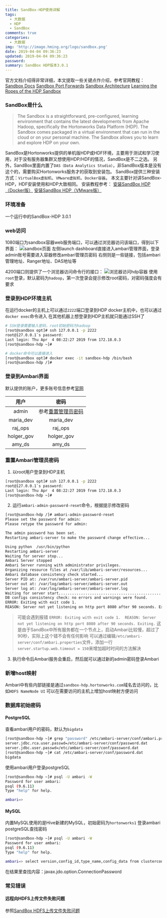 ```yaml
---
title: SandBox-HDP使用详解
tags:
  - 大数据
  - HDP
  - SandBox
comments: true
categories:
  - 大数据
img: 'http://image.hming.org/logo/sandbox.png'
date: 2019-04-04 09:36:23
updated: 2019-04-04 09:36:23
password:
summary: SandBox HDP版本3.0.1
---
```

官方文档介绍得非常详细，本文提取一些关键点作介绍，参考官网教程：
[Sandbox Docs](https://hortonworks.com/tutorial/hortonworks-sandbox-guide/section/1/)
[Sandbox Port Forwards](https://hortonworks.com/tutorial/hortonworks-sandbox-guide/section/3/)
[Sandbox Architecture](https://hortonworks.com/tutorial/sandbox-architecture/)
[Learning the Ropes of the HDP Sandbox](https://hortonworks.com/tutorial/learning-the-ropes-of-the-hortonworks-sandbox/)
### SandBox是什么
> The Sandbox is a straightforward, pre-configured, learning environment that contains the latest developments from Apache Hadoop, specifically the Hortonworks Data Platform (HDP). The Sandbox comes packaged in a virtual environment that can run in the cloud or on your personal machine. The Sandbox allows you to learn and explore HDP on your own.

SandBox是Hortonworks提供的单机版HDP或HDF环境，主要用于测试和学习使用，对于没有服务器集群又想使用HDP/HDF的情况，SandBox是不二之选。
另外，SandBox里面内置了`DAS（Data Analytics Studio）`，非SandBox版本是没有这个的，需要购买Hortonworks服务才的获取到安装包。
SandBox提供三种安装方式：`VirtualBox虚拟机`、`VMware虚拟机`、`Docker容器`。
本文主要针对讲SandBox-HDP，HDF安装使用和HDP大致相同。
安装教程参考：
[安装SandBox HDP（Docker版）](http://blog.hming.org/2019/04/02/安装SandBox-HDP（Docker版）)
[安装SandBox HDP（VMware版）](http://blog.hming.org/2019/04/02/安装SandBox-HDP（VMware版）)

### 环境准备
一个运行中的SandBox-HDP 3.0.1
### web访问
1080端口为sandbox容器web服务端口，可以通过浏览器访问该端口，得到以下界面：
![sandbox页面](http://image.hming.org/sandbox-hdp使用详解/sandbox页面.png)
左侧launch dashboard直接进入ambari管理界面，登录admin账号需要进入容器修改ambari管理员密码
右侧则是一些链接，包括ambari管理地址、Ranger地址、DAS地址等

4200端口则提供了一个浏览器访问命令行的接口：
![浏览器访问hdp容器](http://image.hming.org/sandbox-hdp使用详解/浏览器访问hdp容器.png)
使用`root`登录，默认密码为`hadoop`，第一次登录会提示修改root密码，对密码强度会有要求

### 登录到HDP环境主机
在运行docker的主机上可以通过`2222`端口登录到HDP docker主机中，也可以通过`docker exec`命令进入
在其他机器上想登录到HDP主机就只能通过SSH了

```bash
# SSH登录需要输入密码，root初始密码为hadoop
[root@sandbox opt]# ssh 127.0.0.1 -p 2222
root@127.0.0.1`s password: 
Last login: Thu Apr  4 08:22:27 2019 from 172.18.0.3
[root@sandbox-hdp ~]# 

# docker命令可以直接进入
[root@sandbox opt]# docker exec -it sandbox-hdp /bin/bash
[root@sandbox-hdp /]# 
```

### 登录到Ambari界面
默认提供的账户，更多账号信息参考[官网](https://hortonworks.com/tutorial/learning-the-ropes-of-the-hortonworks-sandbox/#login-credentials)

|用户|密码|
|:--:|:--:|
|admin|参考[重置管理员密码](http://blog.hming.org/2019/04/04/SandBox-HDP使用详解/#重置Ambari管理员密码)|
|maria_dev|maria_dev|
|raj_ops|raj_ops|
|holger_gov|holger_gov|
|amy_ds|amy_ds|

### 重置Ambari管理员密码
1. 以root用户登录到HDP主机

```bash
[root@sandbox opt]# ssh 127.0.0.1 -p 2222
root@127.0.0.1`s password: 
Last login: Thu Apr  4 08:22:27 2019 from 172.18.0.3
[root@sandbox-hdp ~]# 
```

2. 运行`ambari-admin-password-reset`命令，根据提示修改密码

```bash
[root@sandbox-hdp /]# ambari-admin-password-reset
Please set the password for admin: 
Please retype the password for admin: 

The admin password has been set.
Restarting ambari-server to make the password change effective...

Using python  /usr/bin/python
Restarting ambari-server
Waiting for server stop...
Ambari Server stopped
Ambari Server running with administrator privileges.
Organizing resource files at /var/lib/ambari-server/resources...
Ambari database consistency check started...
Server PID at: /var/run/ambari-server/ambari-server.pid
Server out at: /var/log/ambari-server/ambari-server.out
Server log at: /var/log/ambari-server/ambari-server.log
Waiting for server start....................................................................................................
DB configs consistency check: no errors and warnings were found.
ERROR: Exiting with exit code 1. 
REASON: Server not yet listening on http port 8080 after 90 seconds. Exiting.
```

> 可能会遇到报错
  `ERROR: Exiting with exit code 1. 
   REASON: Server not yet listening on http port 8080 after 90 seconds. Exiting.`
  这是由于SandBox中所有服务都在一个节点上，启动Ambari比较慢，超过了90秒，实际上这个错不会有任何影响
  可以通过编辑`/etc/ambari-server/conf/ambari.properties`文件，添加一行`server.startup.web.timeout = 150`来增加超时时间的方法解决
  
3. 执行命令后Ambari服务会重启，然后就可以通过新的admin密码登录Ambari

### 新增host映射
Ambari中有些内部链接是通过`sandbox-hdp.hortonworks.com`域名去访问的，比如`HDFS NameNode UI`
可以在需要访问的主机上增加host映射方便访问

### 数据库初始密码
#### PostgreSQL
查看ambari用户的密码，默认为`bigdata`
```bash
[root@sandbox-hdp ~]# grep "password" /etc/ambari-server/conf/ambari.properties
server.jdbc.rca.user.passwd=/etc/ambari-server/conf/password.dat
server.jdbc.user.passwd=/etc/ambari-server/conf/password.dat
[root@sandbox-hdp ~]# cat /etc/ambari-server/conf/password.dat 
bigdata
```
使用ambari用户登录postgreSQL
```bash
[root@sandbox-hdp ~]# psql -U ambari -W
Password for user ambari: 
psql (9.6.11)
Type "help" for help.

ambari=> 
```

#### MySQL
内置MySQL使用的是Hive新建的MySQL，初始密码为`hortonworks1`
登录ambari postgreSQL查找密码
```bash
[root@sandbox-hdp ~]# psql -U ambari -W
Password for user ambari: 
psql (9.6.11)
Type "help" for help.

ambari=> select version,config_id,type_name,config_data from clusterconfig where type_name='hive-site';
```
在结果里查找内容：javax.jdo.option.ConnectionPassword
### 常见错误
#### 远程向HDFS上传文件失败问题
参照[SandBox HDFS上传文件失败问题](http://blog.hming.org/2019/04/16/SandBox-HDFS%E4%B8%8A%E4%BC%A0%E6%96%87%E4%BB%B6%E5%A4%B1%E8%B4%A5%E9%97%AE%E9%A2%98/)